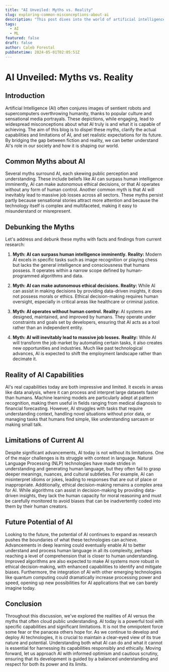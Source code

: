 ```yaml
---
title: "AI Unveiled: Myths vs. Reality"
slug: exploring-common-misconceptions-about-ai
description: "This post dives into the world of artificial intelligence to debunk popular myths, compare them against the actual capabilities and limitations of AI, and offer a realistic view of its current and future potential."
tags:
  - AI
  - ML
featured: false
draft: false
author: Caleb Forestal
pubDatetime: 2024-05-01T02:05:51Z
---
```


# AI Unveiled: Myths vs. Reality

## Introduction
Artificial Intelligence (AI) often conjures images of sentient robots and supercomputers overthrowing humanity, thanks to popular culture and sensational media portrayals. These depictions, while engaging, lead to widespread misconceptions about what AI truly is and what it is capable of achieving. The aim of this blog is to dispel these myths, clarify the actual capabilities and limitations of AI, and set realistic expectations for its future. By bridging the gap between fiction and reality, we can better understand AI's role in our society and how it is shaping our world.

## Common Myths about AI
Several myths surround AI, each skewing public perception and understanding. These include beliefs like AI can surpass human intelligence imminently, AI can make autonomous ethical decisions, or that AI operates without any form of human control. Another common myth is that AI will inevitably lead to massive job losses across all sectors. These myths persist partly because sensational stories attract more attention and because the technology itself is complex and multifaceted, making it easy to misunderstand or misrepresent.

## Debunking the Myths
Let's address and debunk these myths with facts and findings from current research:

1. **Myth: AI can surpass human intelligence imminently.**
   **Reality:** Modern AI excels in specific tasks such as image recognition or playing chess but lacks the general intelligence and consciousness that humans possess. It operates within a narrow scope defined by human-programmed algorithms and data.

2. **Myth: AI can make autonomous ethical decisions.**
   **Reality:** While AI can assist in making decisions by providing data-driven insights, it does not possess morals or ethics. Ethical decision-making requires human oversight, especially in critical areas like healthcare or criminal justice.

3. **Myth: AI operates without human control.**
   **Reality:** AI systems are designed, maintained, and improved by humans. They operate under constraints and goals set by developers, ensuring that AI acts as a tool rather than an independent entity.

4. **Myth: AI will inevitably lead to massive job losses.**
   **Reality:** While AI will transform the job market by automating certain tasks, it also creates new opportunities and industries. Much like past technological advances, AI is expected to shift the employment landscape rather than decimate it.

## Reality of AI Capabilities
AI's real capabilities today are both impressive and limited. It excels in areas like data analysis, where it can process and interpret large datasets faster than humans. Machine learning models are particularly adept at pattern recognition, making them useful in fields ranging from medical diagnosis to financial forecasting. However, AI struggles with tasks that require understanding context, handling novel situations without prior data, or managing tasks that humans find simple, like understanding sarcasm or making small talk.

## Limitations of Current AI
Despite significant advancements, AI today is not without its limitations. One of the major challenges is its struggle with context in language. Natural Language Processing (NLP) technologies have made strides in understanding and generating human language, but they often fail to grasp deeper meanings, nuances, and cultural subtleties. For example, AI can misinterpret idioms or jokes, leading to responses that are out of place or inappropriate. Additionally, ethical decision-making remains a complex area for AI. While algorithms can assist in decision-making by providing data-driven insights, they lack the human capacity for moral reasoning and must be carefully monitored to avoid biases that can be inadvertently coded into them by their human creators.

## Future Potential of AI
Looking to the future, the potential of AI continues to expand as research pushes the boundaries of what these technologies can achieve. Advancements in deep learning could eventually enable AI to better understand and process human language in all its complexity, perhaps reaching a level of comprehension that is closer to human understanding. Improved algorithms are also expected to make AI systems more robust in ethical decision-making, with enhanced capabilities to identify and mitigate biases. Furthermore, the integration of AI with other emerging technologies like quantum computing could dramatically increase processing power and speed, opening up new possibilities for AI applications that we can barely imagine today.

## Conclusion
Throughout this discussion, we've explored the realities of AI versus the myths that often cloud public understanding. AI today is a powerful tool with specific capabilities and significant limitations. It is not the omnipotent force some fear or the panacea others hope for. As we continue to develop and deploy AI technologies, it is crucial to maintain a clear-eyed view of its true nature and potential. Understanding both what AI can do and what it cannot is essential for harnessing its capabilities responsibly and ethically. Moving forward, let us approach AI with informed optimism and cautious scrutiny, ensuring that its development is guided by a balanced understanding and respect for both its power and its limits.
